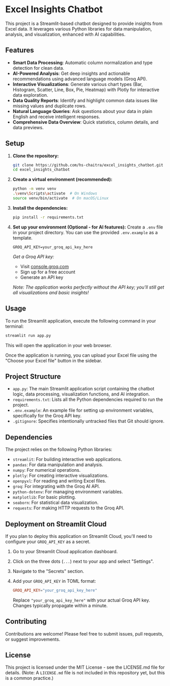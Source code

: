 # Excel Insights Chatbot

This project is a Streamlit-based chatbot designed to provide insights from Excel data. It leverages various Python libraries for data manipulation, analysis, and visualization, enhanced with AI capabilities.

## Features

*   **Smart Data Processing**: Automatic column normalization and type detection for clean data.
*   **AI-Powered Analysis**: Get deep insights and actionable recommendations using advanced language models (Groq API).
*   **Interactive Visualizations**: Generate various chart types (Bar, Histogram, Scatter, Line, Box, Pie, Heatmap) with Plotly for interactive data exploration.
*   **Data Quality Reports**: Identify and highlight common data issues like missing values and duplicate rows.
*   **Natural Language Queries**: Ask questions about your data in plain English and receive intelligent responses.
*   **Comprehensive Data Overview**: Quick statistics, column details, and data previews.

## Setup

1.  **Clone the repository:**

    ```bash
    git clone https://github.com/hs-chaitra/excel_insights_chatbot.git
    cd excel_insights_chatbot
    ```

2.  **Create a virtual environment (recommended):**

    ```bash
    python -m venv venv
    .\venv\Scripts\activate  # On Windows
    source venv/bin/activate  # On macOS/Linux
    ```

3.  **Install the dependencies:**

    ```bash
    pip install -r requirements.txt
    ```

4.  **Set up your environment (Optional - for AI features):**
    Create a `.env` file in your project directory. You can use the provided `.env.example` as a template.

    ```
    GROQ_API_KEY=your_groq_api_key_here
    ```

    *Get a Groq API key:*
    - Visit [console.groq.com](https://console.groq.com)
    - Sign up for a free account
    - Generate an API key

    *Note: The application works perfectly without the API key; you'll still get all visualizations and basic insights!*

## Usage

To run the Streamlit application, execute the following command in your terminal:

```bash
streamlit run app.py
```

This will open the application in your web browser.

Once the application is running, you can upload your Excel file using the "Choose your Excel file" button in the sidebar.

## Project Structure

*   `app.py`: The main Streamlit application script containing the chatbot logic, data processing, visualization functions, and AI integration.
*   `requirements.txt`: Lists all the Python dependencies required to run the project.
*   `.env.example`: An example file for setting up environment variables, specifically for the Groq API key.
*   `.gitignore`: Specifies intentionally untracked files that Git should ignore.

## Dependencies

The project relies on the following Python libraries:

*   `streamlit`: For building interactive web applications.
*   `pandas`: For data manipulation and analysis.
*   `numpy`: For numerical operations.
*   `plotly`: For creating interactive visualizations.
*   `openpyxl`: For reading and writing Excel files.
*   `groq`: For integrating with the Groq AI API.
*   `python-dotenv`: For managing environment variables.
*   `matplotlib`: For basic plotting.
*   `seaborn`: For statistical data visualization.
*   `requests`: For making HTTP requests to the Groq API.

## Deployment on Streamlit Cloud

If you plan to deploy this application on Streamlit Cloud, you'll need to configure your `GROQ_API_KEY` as a secret.

1.  Go to your Streamlit Cloud application dashboard.
2.  Click on the three dots (`...`) next to your app and select "Settings".
3.  Navigate to the "Secrets" section.
4.  Add your `GROQ_API_KEY` in TOML format:

    ```toml
    GROQ_API_KEY="your_groq_api_key_here"
    ```

    Replace `"your_groq_api_key_here"` with your actual Groq API key. Changes typically propagate within a minute.

## Contributing

Contributions are welcome! Please feel free to submit issues, pull requests, or suggest improvements.

## License

This project is licensed under the MIT License - see the LICENSE.md file for details. (Note: A `LICENSE.md` file is not included in this repository yet, but this is a common practice.)
